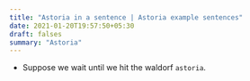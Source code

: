```yaml
---
title: "Astoria in a sentence | Astoria example sentences"
date: 2021-01-20T19:57:50+05:30
draft: falses
summary: "Astoria"
---
```

- Suppose we wait until we hit the waldorf `astoria`.
                 
